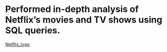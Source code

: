 # Performed in-depth analysis of Netflix’s movies and TV shows using SQL queries.
[Netflix_logo](https://github.com/Aravind06-12/Netflix_Sql_Project/blob/main/netflix_logo.jpg)
